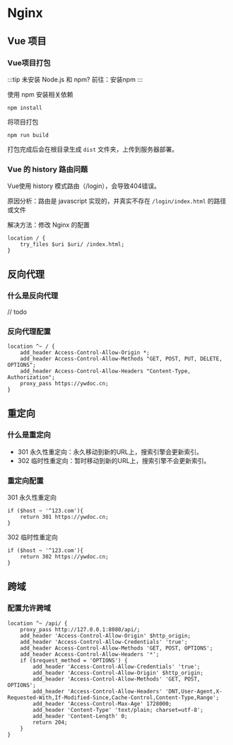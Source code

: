 # Nginx

## Vue 项目

### Vue项目打包

:::tip 未安装 Node.js 和 npm?
前往：安装npm
:::

使用 npm 安装相关依赖

```shell
npm install
```

将项目打包

```shell
npm run build
```

打包完成后会在根目录生成 `dist` 文件夹，上传到服务器部署。

### Vue 的 history 路由问题

Vue使用 history 模式路由（/login），会导致404错误。

原因分析：路由是 javascript 实现的，并真实不存在 `/login/index.html` 的路径或文件

解决方法：修改 Nginx 的配置

```nginx
location / {
    try_files $uri $uri/ /index.html;
}
```


## 反向代理

### 什么是反向代理

// todo

### 反向代理配置

```nginx
location ^~ / {
    add_header Access-Control-Allow-Origin *;
    add_header Access-Control-Allow-Methods "GET, POST, PUT, DELETE, OPTIONS";
    add_header Access-Control-Allow-Headers "Content-Type, Authorization";
    proxy_pass https://ywdoc.cn;
}
```

## 重定向

### 什么是重定向

* 301 永久性重定向：永久移动到新的URL上，搜索引擎会更新索引。
* 302 临时性重定向：暂时移动到新的URL上，搜索引擎不会更新索引。

### 重定向配置

301 永久性重定向

```nginx
if ($host ~ '^123.com'){
    return 301 https://ywdoc.cn;
}
```

302 临时性重定向

```nginx
if ($host ~ '^123.com'){
    return 302 https://ywdoc.cn;
}
```
## 跨域

### 配置允许跨域

```nginx
location ^~ /api/ {
    proxy_pass http://127.0.0.1:8080/api/;
    add_header 'Access-Control-Allow-Origin' $http_origin;
    add_header 'Access-Control-Allow-Credentials' 'true';
    add_header Access-Control-Allow-Methods 'GET, POST, OPTIONS';
    add_header Access-Control-Allow-Headers '*';
    if ($request_method = 'OPTIONS') {
        add_header 'Access-Control-Allow-Credentials' 'true';
        add_header 'Access-Control-Allow-Origin' $http_origin;
        add_header 'Access-Control-Allow-Methods' 'GET, POST, OPTIONS';
        add_header 'Access-Control-Allow-Headers' 'DNT,User-Agent,X-Requested-With,If-Modified-Since,Cache-Control,Content-Type,Range';
        add_header 'Access-Control-Max-Age' 1728000;
        add_header 'Content-Type' 'text/plain; charset=utf-8';
        add_header 'Content-Length' 0;
        return 204;
    }
}
```
